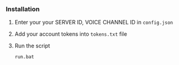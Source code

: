 ### Installation


1. Enter your your SERVER ID, VOICE CHANNEL ID  in `config.json`

2. Add your account tokens into `tokens.txt` file 

3. Run the script
   ```
   run.bat
   ```